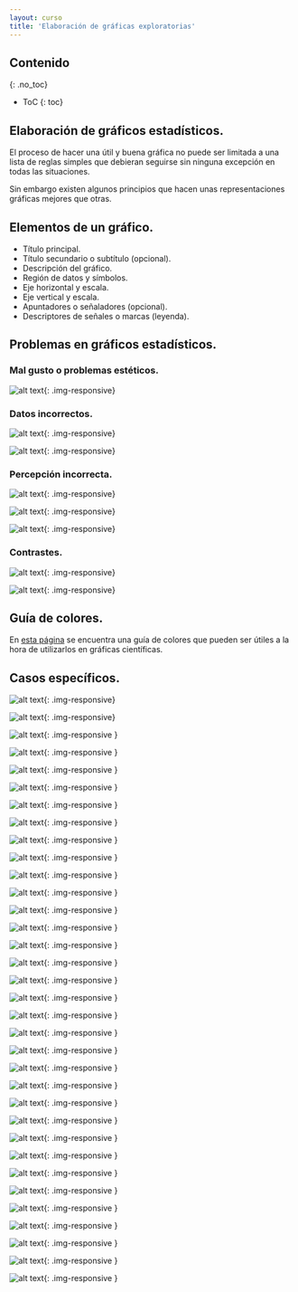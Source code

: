 ```yaml
---
layout: curso
title: 'Elaboración de gráficas exploratorias'
---
```




## Contenido
{: .no_toc}

* ToC
{: toc}

## Elaboración de gráficos estadísticos.

El proceso de hacer una útil y buena gráfica no puede
ser limitada a una lista de reglas simples que debieran
seguirse sin ninguna excepción en todas las situaciones.

Sin embargo existen algunos principios que hacen
unas representaciones gráficas mejores que otras.



## Elementos de un gráfico.

   - Título principal.
   - Título secundario o subtítulo (opcional).
   - Descripción del gráfico.
   - Región de datos y símbolos.
   - Eje horizontal y escala.
   - Eje vertical y escala.
   - Apuntadores o señaladores (opcional).
   - Descriptores de señales o marcas (leyenda).


## Problemas en gráficos estadísticos.

### Mal gusto o problemas estéticos.

![alt text](./esperanza_de_vida.jpg){: .img-responsive}

### Datos incorrectos.

![alt text](./democracia01.png){: .img-responsive}

![alt text](./democracia02.png){: .img-responsive}

### Percepción incorrecta.

![alt text](./percepcion1.png){: .img-responsive}

![alt text](./percepcion2.png){: .img-responsive}

![alt text](./percepcion3.png){: .img-responsive}

### Contrastes.

![alt text](./grises1.png){: .img-responsive}

![alt text](./grises2.png){: .img-responsive}

## Guía de colores.

En [esta página](http://colorbrewer2.org/) se encuentra una guía de colores
que pueden ser útiles a la hora de utilizarlos
en gráficas científicas.


## Casos específicos.

![alt text](./F01roeder_fig4.jpg "Figura 01"){: .img-responsive}

![alt text](./F02wittke_thompson_fig1CD.jpg "Figura 02"){: .img-responsive}

![alt text](./F03epstein_fig1.jpg "Figura 03"){: .img-responsive }

![alt text](./F04_03EfectoMentira.png "Figura 04"){: .img-responsive }

![alt text](./F04_03EfectoMentiraB.png "Figura 04B"){: .img-responsive }

![alt text](./F04_1doctors1.png "Figura 05"){: .img-responsive }

![alt text](./F04_2doctores1.png "Figura 06"){: .img-responsive }

![alt text](./F04_3doctor1.png  "Figura 07"){: .img-responsive }

![alt text](./F04mykland_fig1.jpg "Figura 08"){: .img-responsive }

![alt text](./F05_1pie-chart-02.jpg  "Figura 09"){: .img-responsive }

![alt text](./F05_3top100-twitter-users-bad-pie-chart.jpg  "Figura 09"){: .img-responsive }

![alt text](./F05_4pie-MS-FeaturesByVersion.png "Figura 10"){: .img-responsive }

![alt text](./F06_01Acawley_fig1.jpg "Figura 11"){: .img-responsive }

![alt text](./F06_02bell_fig3.jpg "Figura 12"){: .img-responsive }

![alt text](./F06_03PiesIHaveEaten.png "Figura 13"){: .img-responsive }

![alt text](./F08_aBarras1.png "Figura 14"){: .img-responsive }

![alt text](./F08_aBarras1B.png  "Figura 15"){: .img-responsive }

![alt text](./F08projmeth.jpg "Figura 16"){: .img-responsive }

![alt text](./F09projmeth2.png "Figura 17"){: .img-responsive }

![alt text](./F10paik_tab5.jpg "Figura 18"){: .img-responsive }

![alt text](./F11crecimtrab.png "Figura 19"){: .img-responsive }

![alt text](./F12crecimtrabBueno.png "Figura 20"){: .img-responsive }

![alt text](./F13escala.jpg "Figura 21"){: .img-responsive }

![alt text](./F14escalaBueno.png "Figura 22"){: .img-responsive }

![alt text](./F15escala2.png  "Figura 23"){: .img-responsive }

![alt text](./F16escala3.png "Figura 24"){: .img-responsive }

![alt text](./F16escala3B.png "Figura 25"){: .img-responsive }

![alt text](./F18pict1.png "Figura 26"){: .img-responsive }

![alt text](./F18pict1B.png "Figura 27"){: .img-responsive }

![alt text](./F19pastel.png "Figura 28"){: .img-responsive }

![alt text](./F20_01tufte118M.jpg "Figura 29"){: .img-responsive }

![alt text](./F20_02AlternativaPeor.png "Figura 30"){: .img-responsive }

![alt text](./F21Milland.jpg "Figura 31"){: .img-responsive }

![alt text](./F22Religion_Politic.png "Figura 32"){: .img-responsive }
